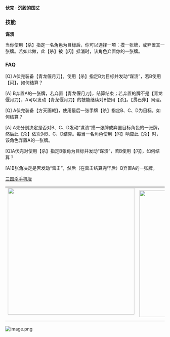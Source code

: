 
#### 伏完 · 沉毅的国丈  

### 技能

**谋溃**

当你使用【杀】指定一名角色为目标后，你可以选择一项：摸一张牌，或弃置其一张牌。若如此做，此【杀】被【闪】抵消时，该角色弃置你的一张牌。

### FAQ

[Q] A伏完装备【青龙偃月刀】，使用【杀】指定B为目标并发动“谋溃”，若B使用【闪】，如何结算？

[A] B弃置A的一张牌，若弃置【青龙偃月刀】，结算结束；若弃置的牌不是【青龙偃月刀】，A可以发动【青龙偃月刀】的技能继续对B使用【杀】。【贯石斧】同理。

 

[Q] A伏完装备【方天画戟】，使用最后一张手牌【杀】指定B、C、D为目标，如何结算？

[A] A先分别决定是否对B、C、D发动“谋溃”摸一张牌或弃置目标角色的一张牌，然后此【杀】依次对B、C、D结算。每当一名角色使用【闪】响应此【杀】时，该角色弃置A的一张牌。



[Q]A伏完对使用【杀】指定B张角为目标并发动“谋溃”，若B使用【闪】，如何结算？

[A]B张角决定是否发动“雷击”，然后（在雷击结算完毕后）B弃置A的一张牌。


 [三国杀手机版](https://apps.apple.com/cn/app/%E4%B8%89%E5%9B%BD%E6%9D%80%E9%97%AE%E9%A2%98%E7%AD%94%E7%96%91/id527602078)
    <div style="text-align: center"><table><tr>
    <td style="text-align: center">
<img src="https://is4-ssl.mzstatic.com/image/thumb/PurpleSource116/v4/1b/38/06/1b380673-fa07-7d70-76af-cc625e8e7894/97f20edf-1616-4b93-9e88-fbaebfe22faf_page-0.jpg/460x0w.webp" height="400">
</td>
<td style="text-align: center">
<img src="https://is5-ssl.mzstatic.com/image/thumb/PurpleSource126/v4/f6/ae/05/f6ae053d-def3-e9be-a991-74954202adad/7a500a3f-0dc0-4c7a-8287-6eed7e11d2b4_page-1.jpg/460x0w.webp" height="400">
</td>
<td style="text-align: center">
<img src="https://is2-ssl.mzstatic.com/image/thumb/PurpleSource126/v4/f3/38/97/f33897de-2a22-ec13-1832-60c35c10fe7c/7fbfdcd6-9f03-45ce-8dc1-bad59b0e5f5d_page-2.jpg/460x0w.webp" height="400">
</td>
<td style="text-align: center">
<img src="https://is2-ssl.mzstatic.com/image/thumb/PurpleSource116/v4/7c/bf/db/7cbfdbb7-8d99-a661-c3a7-bc4e3fdb840a/5e805d5e-b991-4341-bdf6-233a5dd8d703_page-3.jpg/460x0w.webp" height="400">
</td>
</tr>
</table>
</div>
    
 ![image.png](https://s2.loli.net/2022/01/10/Z85EF3hBpvU41oI.png)
